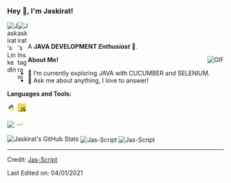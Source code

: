 <h3 title="hehehe"> Hey 👋, I'm Jaskirat!</h3>

<a href="https://www.linkedin.com/in/jaskirat-singh-009348178">
  <img align="left" alt="Jaskirat's LinkedIn" width="24px" src="https://cdn.jsdelivr.net/npm/simple-icons@v3/icons/linkedin.svg" />
</a>
<a href="https://www.instagram.com/hanna_bits/">
  <img align="left" alt="Jaskirat's Instagram" width="24px" src="https://www.google.com/url?sa=i&url=https%3A%2F%2Fwww.iconfinder.com%2Ficons%2F1161954%2Finstagram_icon&psig=AOvVaw06KJwoBLEK1ttAXZgUSuS3&ust=1626286143375000&source=images&cd=vfe&ved=0CAoQjRxqFwoTCMi4-5DS4PECFQAAAAAdAAAAABAK" />
</a>

<br />
<br />

A **JAVA DEVELOPMENT** ***Enthusiast*** 🚀.
 

  <img align="right" alt="GIF" src="https://br.pinterest.com/pin/616852480205165751/" />

**About Me!**

- 🌱 I’m currently exploring JAVA with CUCUMBER and SELENIUM.
- 💬 Ask me about anything, I love to answer!



**Languages and Tools:**  


<code><img height="20" src="https://raw.githubusercontent.com/github/explore/80688e429a7d4ef2fca1e82350fe8e3517d3494d/topics/python/python.png"></code>
<code><img height="20" src="https://raw.githubusercontent.com/github/explore/80688e429a7d4ef2fca1e82350fe8e3517d3494d/topics/javascript/javascript.png"></code>

<code><img height="20" src="https://static.cloud-boxloja.com/lojas/wyfyg/produtos/6ddcc295-ee36-4a7f-be1a-ebeb192bacd5.jpg"></code>
<code><img height="20" src="https://raw.githubusercontent.com/github/explore/80688e429a7d4ef2fca1e82350fe8e3517d3494d/topics/mysql/mysql.png"></code>

<img src="https://github-readme-stats.vercel.app/api?username=Jas-Script&show_icons=true&hide_border=true&count_private=true&theme=shades-of-purple&icon_color=fad000" alt="Jaskirat's GitHub Stats">
<img align="center" src="https://github-readme-streak-stats.herokuapp.com/?user=Jas-Script&count_private=true&theme=radical" alt="Jas-Script" />
<img align="center" width=500 src="https://github-readme-stats.vercel.app/api/top-langs/?username=8b1tz&count_private=true&theme=radical" alt="Jas-Script" />

----
Credit: [Jas-Script](https://github.com/Jas-Script)

Last Edited on: 04/01/2021
